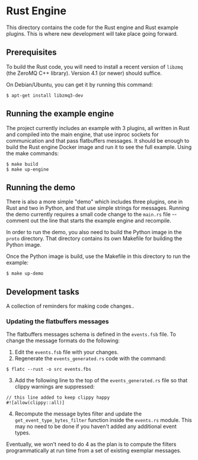 # Rust Engine

This directory contains the code for the Rust engine and Rust example plugins. This is where new 
development will take place going forward.


## Prerequisites

To build the Rust code, you will need to install a recent version of `libzmq` (the ZeroMQ C++ library).
Version 4.1 (or newer) should suffice. 

On Debian/Ubuntu, you can get it by running this command:

```
$ apt-get install libzmq3-dev
```

## Running the example engine
The project currently includes an example with 3 plugins, all written in Rust and
compiled into the main engine, that use inproc sockets for communication and that 
pass flatbuffers messages. It should be enough to build the Rust engine Docker image and run it to see the full example. Using the make commands:

```
$ make build
$ make up-engine
```


## Running the demo
There is also a more simple "demo" which includes three plugins, one in Rust and two in Python,
and that use simple strings for messages. Running the demo currently requires a small code
change to the `main.rs` file -- comment out the line that starts the example engine and recompile.

In order to run the demo, you also need to build the Python image in the `proto` directory. That
directory contains its own Makefile for building the Python image.

Once the Python image is build, use the Makefile in this directory to run the example:

```
$ make up-demo
```

## Development tasks
A collection of reminders for making code changes..

### Updating the flatbuffers messages
The flatbuffers messages schema is defined in the `events.fsb` file. To change the message formats do the following:

1. Edit the `events.fsb` file with your changes.
2. Regenerate the `events_generated.rs` code with the command:

```
$ flatc --rust -o src events.fbs
```
3. Add the following line to the top of the `events_generated.rs` file so that clippy warnings are suppressed:

```
// this line added to keep clippy happy
#![allow(clippy::all)]
```

4. Recompute the message bytes filter and update the `get_event_type_bytes_filter` function
inside the `events.rs` module. This may no need to be done if you haven't added any additional
event types.

Eventually, we won't need to do 4 as the plan is to compute the filters programmatically at run time from a set of existing exemplar messages. 


